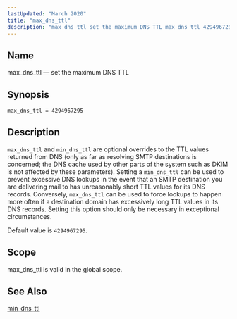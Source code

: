 ```yaml
---
lastUpdated: "March 2020"
title: "max_dns_ttl"
description: "max dns ttl set the maximum DNS TTL max dns ttl 4294967295 max dns ttl and min dns ttl are optional overrides to the TTL values returned from DNS only as far as resolving SMTP destinations is concerned the DNS cache used by other parts of the system such as..."
---
```


<a name="conf.ref.max_dns_ttl"></a> 
## Name

max_dns_ttl — set the maximum DNS TTL

## Synopsis

`max_dns_ttl = 4294967295`

<a name="idp25206016"></a> 
## Description

`max_dns_ttl` and `min_dns_ttl` are optional overrides to the TTL values returned from DNS (only as far as resolving SMTP destinations is concerned; the DNS cache used by other parts of the system such as DKIM is not affected by these parameters). Setting a `min_dns_ttl` can be used to prevent excessive DNS lookups in the event that an SMTP destination you are delivering mail to has unreasonably short TTL values for its DNS records. Conversely, `max_dns_ttl` can be used to force lookups to happen more often if a destination domain has excessively long TTL values in its DNS records. Setting this option should only be necessary in exceptional circumstances.

Default value is `4294967295`.

<a name="idp25211152"></a> 
## Scope

max_dns_ttl is valid in the global scope.

<a name="idp25212976"></a> 
## See Also

[min_dns_ttl](/momentum/4/config/ref-min-dns-ttl)